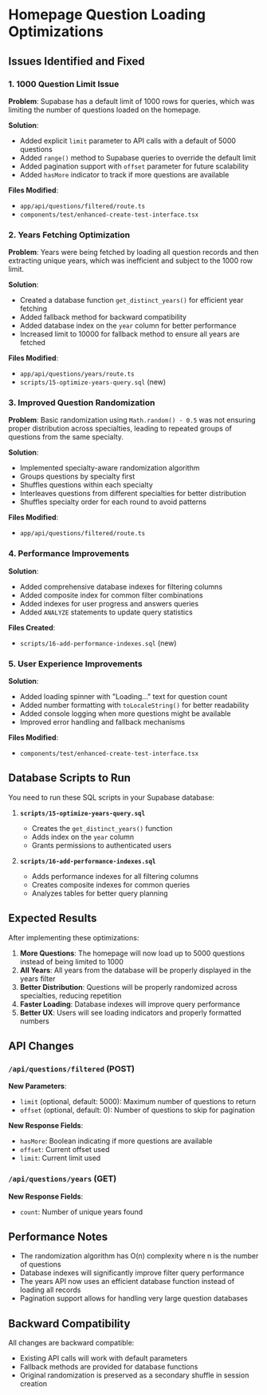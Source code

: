 # Homepage Question Loading Optimizations

## Issues Identified and Fixed

### 1. **1000 Question Limit Issue**
**Problem**: Supabase has a default limit of 1000 rows for queries, which was limiting the number of questions loaded on the homepage.

**Solution**: 
- Added explicit `limit` parameter to API calls with a default of 5000 questions
- Added `range()` method to Supabase queries to override the default limit
- Added pagination support with `offset` parameter for future scalability
- Added `hasMore` indicator to track if more questions are available

**Files Modified**:
- `app/api/questions/filtered/route.ts`
- `components/test/enhanced-create-test-interface.tsx`

### 2. **Years Fetching Optimization**
**Problem**: Years were being fetched by loading all question records and then extracting unique years, which was inefficient and subject to the 1000 row limit.

**Solution**:
- Created a database function `get_distinct_years()` for efficient year fetching
- Added fallback method for backward compatibility
- Added database index on the `year` column for better performance
- Increased limit to 10000 for fallback method to ensure all years are fetched

**Files Modified**:
- `app/api/questions/years/route.ts`
- `scripts/15-optimize-years-query.sql` (new)

### 3. **Improved Question Randomization**
**Problem**: Basic randomization using `Math.random() - 0.5` was not ensuring proper distribution across specialties, leading to repeated groups of questions from the same specialty.

**Solution**:
- Implemented specialty-aware randomization algorithm
- Groups questions by specialty first
- Shuffles questions within each specialty
- Interleaves questions from different specialties for better distribution
- Shuffles specialty order for each round to avoid patterns

**Files Modified**:
- `app/api/questions/filtered/route.ts`

### 4. **Performance Improvements**
**Solution**:
- Added comprehensive database indexes for filtering columns
- Added composite index for common filter combinations
- Added indexes for user progress and answers queries
- Added `ANALYZE` statements to update query statistics

**Files Created**:
- `scripts/16-add-performance-indexes.sql` (new)

### 5. **User Experience Improvements**
**Solution**:
- Added loading spinner with "Loading..." text for question count
- Added number formatting with `toLocaleString()` for better readability
- Added console logging when more questions might be available
- Improved error handling and fallback mechanisms

**Files Modified**:
- `components/test/enhanced-create-test-interface.tsx`

## Database Scripts to Run

You need to run these SQL scripts in your Supabase database:

1. **`scripts/15-optimize-years-query.sql`**
   - Creates the `get_distinct_years()` function
   - Adds index on the `year` column
   - Grants permissions to authenticated users

2. **`scripts/16-add-performance-indexes.sql`**
   - Adds performance indexes for all filtering columns
   - Creates composite indexes for common queries
   - Analyzes tables for better query planning

## Expected Results

After implementing these optimizations:

1. **More Questions**: The homepage will now load up to 5000 questions instead of being limited to 1000
2. **All Years**: All years from the database will be properly displayed in the years filter
3. **Better Distribution**: Questions will be properly randomized across specialties, reducing repetition
4. **Faster Loading**: Database indexes will improve query performance
5. **Better UX**: Users will see loading indicators and properly formatted numbers

## API Changes

### `/api/questions/filtered` (POST)
**New Parameters**:
- `limit` (optional, default: 5000): Maximum number of questions to return
- `offset` (optional, default: 0): Number of questions to skip for pagination

**New Response Fields**:
- `hasMore`: Boolean indicating if more questions are available
- `offset`: Current offset used
- `limit`: Current limit used

### `/api/questions/years` (GET)
**New Response Fields**:
- `count`: Number of unique years found

## Performance Notes

- The randomization algorithm has O(n) complexity where n is the number of questions
- Database indexes will significantly improve filter query performance
- The years API now uses an efficient database function instead of loading all records
- Pagination support allows for handling very large question databases

## Backward Compatibility

All changes are backward compatible:
- Existing API calls will work with default parameters
- Fallback methods are provided for database functions
- Original randomization is preserved as a secondary shuffle in session creation